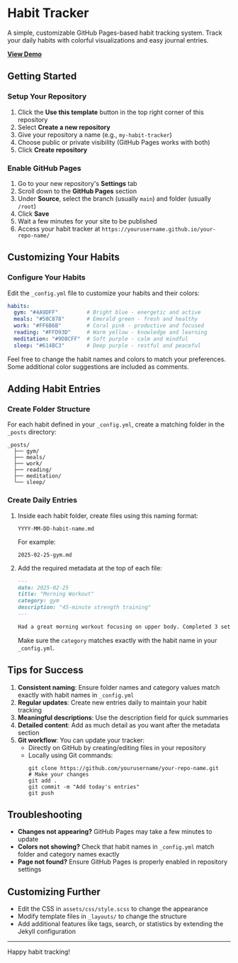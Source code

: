 # Habit Tracker

A simple, customizable GitHub Pages-based habit tracking system. Track your daily habits with colorful visualizations and easy journal entries.

**[View Demo](https://i-shivamsoni.github.io/every-day-tracker-demo2/)**

## Getting Started

### Setup Your Repository

1. Click the **Use this template** button in the top right corner of this repository
2. Select **Create a new repository**
3. Give your repository a name (e.g., `my-habit-tracker`)
4. Choose public or private visibility (GitHub Pages works with both)
5. Click **Create repository**

### Enable GitHub Pages

1. Go to your new repository's **Settings** tab
2. Scroll down to the **GitHub Pages** section
3. Under **Source**, select the branch (usually `main`) and folder (usually `/root`)
4. Click **Save**
5. Wait a few minutes for your site to be published
6. Access your habit tracker at `https://yourusername.github.io/your-repo-name/`

## Customizing Your Habits

### Configure Your Habits

Edit the `_config.yml` file to customize your habits and their colors:

```yaml
habits:
  gym: "#4A9DFF"         # Bright blue - energetic and active
  meals: "#50C878"       # Emerald green - fresh and healthy
  work: "#FF6B6B"        # Coral pink - productive and focused
  reading: "#FFD93D"     # Warm yellow - knowledge and learning
  meditation: "#9D8CFF"  # Soft purple - calm and mindful
  sleep: "#614BC3"       # Deep purple - restful and peaceful
```

Feel free to change the habit names and colors to match your preferences. Some additional color suggestions are included as comments.

## Adding Habit Entries

### Create Folder Structure

For each habit defined in your `_config.yml`, create a matching folder in the `_posts` directory:

```
_posts/
  ├── gym/
  ├── meals/
  ├── work/
  ├── reading/
  ├── meditation/
  └── sleep/
```

### Create Daily Entries

1. Inside each habit folder, create files using this naming format:
   ```
   YYYY-MM-DD-habit-name.md
   ```
   
   For example:
   ```
   2025-02-25-gym.md
   ```

2. Add the required metadata at the top of each file:
   ```markdown
   ---
   date: 2025-02-25
   title: "Morning Workout"
   category: gym
   description: "45-minute strength training"
   ---
   
   Had a great morning workout focusing on upper body. Completed 3 sets of bench press, shoulder press, and pull-ups. Feeling energized for the day!
   ```

   Make sure the `category` matches exactly with the habit name in your `_config.yml`.

## Tips for Success

1. **Consistent naming**: Ensure folder names and category values match exactly with habit names in `_config.yml`
2. **Regular updates**: Create new entries daily to maintain your habit tracking
3. **Meaningful descriptions**: Use the description field for quick summaries
4. **Detailed content**: Add as much detail as you want after the metadata section
5. **Git workflow**: You can update your tracker:
   - Directly on GitHub by creating/editing files in your repository
   - Locally using Git commands:
     ```
     git clone https://github.com/yourusername/your-repo-name.git
     # Make your changes
     git add .
     git commit -m "Add today's entries"
     git push
     ```

## Troubleshooting

- **Changes not appearing?** GitHub Pages may take a few minutes to update
- **Colors not showing?** Check that habit names in `_config.yml` match folder and category names exactly
- **Page not found?** Ensure GitHub Pages is properly enabled in repository settings

## Customizing Further

- Edit the CSS in `assets/css/style.scss` to change the appearance
- Modify template files in `_layouts/` to change the structure
- Add additional features like tags, search, or statistics by extending the Jekyll configuration

---

Happy habit tracking!
